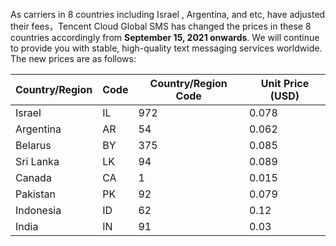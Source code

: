 As carriers in 8 countries including Israel , Argentina, and etc, have adjusted their fees，Tencent Cloud Global SMS has changed the prices in these 8 countries accordingly from **September 15, 2021 onwards**. We will continue to provide you with stable, high-quality text messaging services worldwide. The new prices are as follows:

| Country/Region | Code | Country/Region Code | Unit Price (USD) |
| -------------- | ---- | ------------------- | ---------------- |
| Israel          | IL     | 972          | 0.078         |
| Argentina       | AR     | 54           | 0.062        |
| Belarus        | BY     | 375          | 0.085       |
| Sri Lanka      | LK     | 94           | 0.089         |
| Canada        | CA     | 1            | 0.015         |
| Pakistan       | PK     | 92           | 0.079          |
| Indonesia    | ID     | 62           | 0.12         |
| India        | IN     | 91           | 0.03        |
